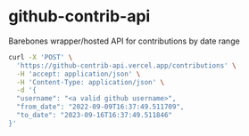 # github-contrib-api

Barebones wrapper/hosted API for contributions by date range

```bash
curl -X 'POST' \
  'https://github-contrib-api.vercel.app/contributions' \
  -H 'accept: application/json' \
  -H 'Content-Type: application/json' \
  -d '{
  "username": "<a valid github username>",
  "from_date": "2022-09-09T16:37:49.511709",
  "to_date": "2023-09-16T16:37:49.511846"
}'
```
